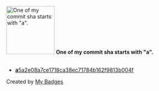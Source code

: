<img src="https://my-badges.github.io/my-badges/a-commit.png" alt="One of my commit sha starts with &quot;a&quot;." title="One of my commit sha starts with &quot;a&quot;." width="128">
<strong>One of my commit sha starts with &quot;a&quot;.</strong>
<br><br>

- <a href="https://github.com/ShutdownRepo/smartbrute/commit/a5a2e08a7ce1718ca38ec71784b162f9813b004f"><strong>a</strong>5a2e08a7ce1718ca38ec71784b162f9813b004f</a>


Created by <a href="https://github.com/my-badges/my-badges">My Badges</a>